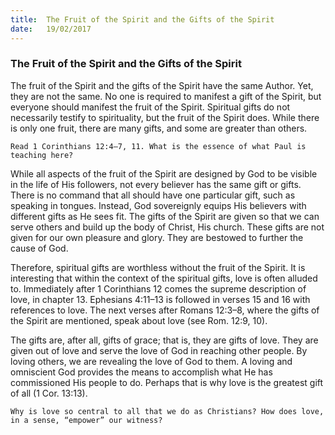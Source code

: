 ```yaml
---
title:  The Fruit of the Spirit and the Gifts of the Spirit
date:   19/02/2017
---
```


### The Fruit of the Spirit and the Gifts of the Spirit

The fruit of the Spirit and the gifts of the Spirit have the same Author. Yet, they are not the same. No one is required to manifest a gift of the Spirit, but everyone should manifest the fruit of the Spirit. Spiritual gifts do not necessarily testify to spirituality, but the fruit of the Spirit does. While there is only one fruit, there are many gifts, and some are greater than others. 

`Read 1 Corinthians 12:4–7, 11. What is the essence of what Paul is teaching here?` 

While all aspects of the fruit of the Spirit are designed by God to be visible in the life of His followers, not every believer has the same gift or gifts. There is no command that all should have one particular gift, such as speaking in tongues. Instead, God sovereignly equips His believers with different gifts as He sees fit. The gifts of the Spirit are given so that we can serve others and build up the body of Christ, His church. These gifts are not given for our own pleasure and glory. They are bestowed to further the cause of God. 

Therefore, spiritual gifts are worthless without the fruit of the Spirit. It is interesting that within the context of the spiritual gifts, love is often alluded to. Immediately after 1 Corinthians 12 comes the supreme description of love, in chapter 13. Ephesians 4:11–13 is followed in verses 15 and 16 with references to love. The next verses after Romans 12:3–8, where the gifts of the Spirit are mentioned, speak about love (see Rom. 12:9, 10). 

The gifts are, after all, gifts of grace; that is, they are gifts of love. They are given out of love and serve the love of God in reaching other people. By loving others, we are revealing the love of God to them. A loving and omniscient God provides the means to accomplish what He has commissioned His people to do. Perhaps that is why love is the greatest gift of all (1 Cor. 13:13).

`Why is love so central to all that we do as Christians? How does love, in a sense, “empower” our witness?`